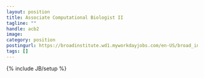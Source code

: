 ```yaml
---
layout: position
title: Associate Computational Biologist II
tagline: ""
handle: acb2
image: 
category: position
postingurl: https://broadinstitute.wd1.myworkdayjobs.com/en-US/broad_institute/job/Cambridge-MA/Associate-Computational-Biologist-II---Getz-Lab_3899-1
tags: []
---
```

{% include JB/setup %}
